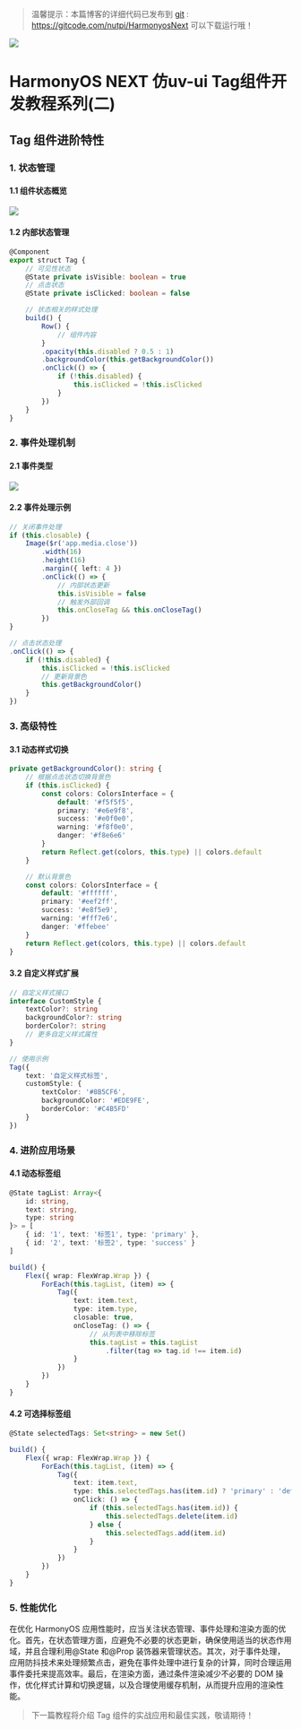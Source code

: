> 温馨提示：本篇博客的详细代码已发布到 [git](https://gitcode.com/nutpi/HarmonyosNext) : https://gitcode.com/nutpi/HarmonyosNext 可以下载运行哦！


![](../images/img_b41e14c1.png)


 #  HarmonyOS NEXT 仿uv-ui Tag组件开发教程系列(二)

## Tag 组件进阶特性

### 1. 状态管理

#### 1.1 组件状态概览

![](../images/img_b02d702a.png)

#### 1.2 内部状态管理

```typescript
@Component
export struct Tag {
    // 可见性状态
    @State private isVisible: boolean = true
    // 点击状态
    @State private isClicked: boolean = false

    // 状态相关的样式处理
    build() {
        Row() {
            // 组件内容
        }
        .opacity(this.disabled ? 0.5 : 1)
        .backgroundColor(this.getBackgroundColor())
        .onClick(() => {
            if (!this.disabled) {
                this.isClicked = !this.isClicked
            }
        })
    }
}
```

### 2. 事件处理机制

#### 2.1 事件类型

![](../images/img_1a9f5f8f.png)

#### 2.2 事件处理示例

```typescript
// 关闭事件处理
if (this.closable) {
    Image($r('app.media.close'))
        .width(16)
        .height(16)
        .margin({ left: 4 })
        .onClick(() => {
            // 内部状态更新
            this.isVisible = false
            // 触发外部回调
            this.onCloseTag && this.onCloseTag()
        })
}

// 点击状态处理
.onClick(() => {
    if (!this.disabled) {
        this.isClicked = !this.isClicked
        // 更新背景色
        this.getBackgroundColor()
    }
})
```

### 3. 高级特性

#### 3.1 动态样式切换

```typescript
private getBackgroundColor(): string {
    // 根据点击状态切换背景色
    if (this.isClicked) {
        const colors: ColorsInterface = {
            default: '#f5f5f5',
            primary: '#e6e9f8',
            success: '#e0f0e0',
            warning: '#f8f0e0',
            danger: '#f8e6e6'
        }
        return Reflect.get(colors, this.type) || colors.default
    }

    // 默认背景色
    const colors: ColorsInterface = {
        default: '#ffffff',
        primary: '#eef2ff',
        success: '#e8f5e9',
        warning: '#fff7e6',
        danger: '#ffebee'
    }
    return Reflect.get(colors, this.type) || colors.default
}
```

#### 3.2 自定义样式扩展

```typescript
// 自定义样式接口
interface CustomStyle {
    textColor?: string
    backgroundColor?: string
    borderColor?: string
    // 更多自定义样式属性
}

// 使用示例
Tag({
    text: '自定义样式标签',
    customStyle: {
        textColor: '#8B5CF6',
        backgroundColor: '#EDE9FE',
        borderColor: '#C4B5FD'
    }
})
```

### 4. 进阶应用场景

#### 4.1 动态标签组

```typescript
@State tagList: Array<{
    id: string,
    text: string,
    type: string
}> = [
    { id: '1', text: '标签1', type: 'primary' },
    { id: '2', text: '标签2', type: 'success' }
]

build() {
    Flex({ wrap: FlexWrap.Wrap }) {
        ForEach(this.tagList, (item) => {
            Tag({
                text: item.text,
                type: item.type,
                closable: true,
                onCloseTag: () => {
                    // 从列表中移除标签
                    this.tagList = this.tagList
                        .filter(tag => tag.id !== item.id)
                }
            })
        })
    }
}
```

#### 4.2 可选择标签组

```typescript
@State selectedTags: Set<string> = new Set()

build() {
    Flex({ wrap: FlexWrap.Wrap }) {
        ForEach(this.tagList, (item) => {
            Tag({
                text: item.text,
                type: this.selectedTags.has(item.id) ? 'primary' : 'default',
                onClick: () => {
                    if (this.selectedTags.has(item.id)) {
                        this.selectedTags.delete(item.id)
                    } else {
                        this.selectedTags.add(item.id)
                    }
                }
            })
        })
    }
}
```

### 5. 性能优化

在优化 HarmonyOS 应用性能时，应当关注状态管理、事件处理和渲染方面的优化。首先，在状态管理方面，应避免不必要的状态更新，确保使用适当的状态作用域，并且合理利用@State 和@Prop 装饰器来管理状态。其次，对于事件处理，应用防抖技术来处理频繁点击，避免在事件处理中进行复杂的计算，同时合理运用事件委托来提高效率。最后，在渲染方面，通过条件渲染减少不必要的 DOM 操作，优化样式计算和切换逻辑，以及合理使用缓存机制，从而提升应用的渲染性能。

> 下一篇教程将介绍 Tag 组件的实战应用和最佳实践，敬请期待！
